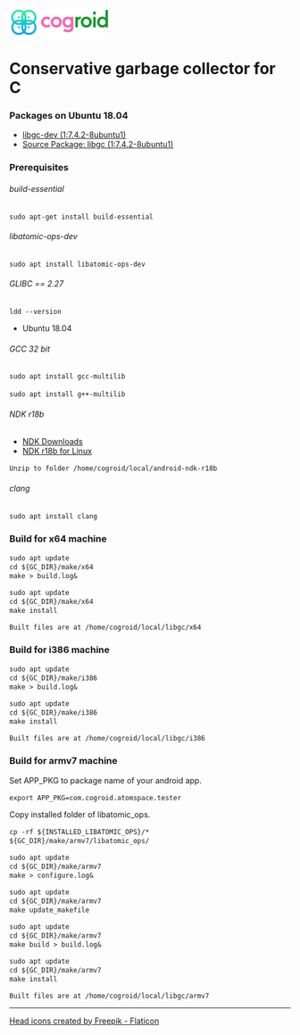 [![cogroid.com](https://github.com/cogroid/resources/raw/main/images/banner/cogroid-48.png)](https://cogroid.com)

# Conservative garbage collector for C

### Packages on Ubuntu 18.04

* [libgc-dev (1:7.4.2-8ubuntu1)](https://packages.ubuntu.com/bionic/libgc-dev)
* [Source Package: libgc (1:7.4.2-8ubuntu1)](https://packages.ubuntu.com/source/bionic/libgc)


### Prerequisites

###### build-essential

```
sudo apt-get install build-essential
```

###### libatomic-ops-dev

```
sudo apt install libatomic-ops-dev
```

###### GLIBC == 2.27

```
ldd --version
```

* Ubuntu 18.04

###### GCC 32 bit

```
sudo apt install gcc-multilib

sudo apt install g++-multilib
```

###### NDK r18b

* [NDK Downloads](https://developer.android.com/ndk/downloads)
* [NDK r18b for Linux](https://dl.google.com/android/repository/android-ndk-r18b-linux-x86_64.zip)

```
Unzip to folder /home/cogroid/local/android-ndk-r18b
```

###### clang

```
sudo apt install clang
```

### Build for x64 machine

```
sudo apt update
cd ${GC_DIR}/make/x64
make > build.log&
```

```
sudo apt update
cd ${GC_DIR}/make/x64
make install
```

```
Built files are at /home/cogroid/local/libgc/x64
```

### Build for i386 machine

```
sudo apt update
cd ${GC_DIR}/make/i386
make > build.log&
```

```
sudo apt update
cd ${GC_DIR}/make/i386
make install
```

```
Built files are at /home/cogroid/local/libgc/i386
```

### Build for armv7 machine

Set APP_PKG to package name of your android app.

```
export APP_PKG=com.cogroid.atomspace.tester
```

Copy installed folder of libatomic_ops.

```
cp -rf ${INSTALLED_LIBATOMIC_OPS}/* ${GC_DIR}/make/armv7/libatomic_ops/
```

```
sudo apt update
cd ${GC_DIR}/make/armv7
make > configure.log&
```

```
sudo apt update
cd ${GC_DIR}/make/armv7
make update_makefile
```

```
sudo apt update
cd ${GC_DIR}/make/armv7
make build > build.log&
```

```
sudo apt update
cd ${GC_DIR}/make/armv7
make install
```

```
Built files are at /home/cogroid/local/libgc/armv7
```

---
[Head icons created by Freepik - Flaticon](https://www.flaticon.com/free-icons/head)
